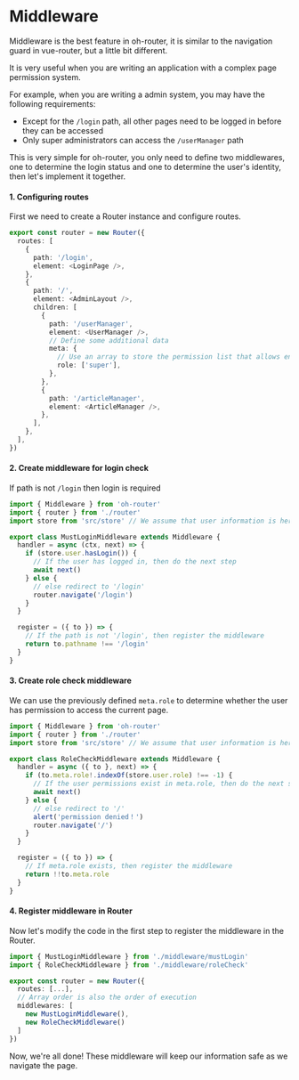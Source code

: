 # Middleware

Middleware is the best feature in oh-router, it is similar to the navigation guard in vue-router, but a little bit different.

It is very useful when you are writing an application with a complex page permission system.

For example, when you are writing a admin system, you may have the following requirements:

- Except for the `/login` path, all other pages need to be logged in before they can be accessed
- Only super administrators can access the `/userManager` path

This is very simple for oh-router, you only need to define two middlewares, one to determine the login status and one to determine the user's identity, then let's implement it together.

#### 1. Configuring routes

First we need to create a Router instance and configure routes.

```ts
export const router = new Router({
  routes: [
    {
      path: '/login',
      element: <LoginPage />,
    },
    {
      path: '/',
      element: <AdminLayout />,
      children: [
        {
          path: '/userManager',
          element: <UserManager />,
          // Define some additional data
          meta: {
            // Use an array to store the permission list that allows entering the current path
            role: ['super'],
          },
        },
        {
          path: '/articleManager',
          element: <ArticleManager />,
        },
      ],
    },
  ],
})
```

#### 2. Create middleware for login check

If path is not `/login` then login is required

```ts
import { Middleware } from 'oh-router'
import { router } from './router'
import store from 'src/store' // We assume that user information is here

export class MustLoginMiddleware extends Middleware {
  handler = async (ctx, next) => {
    if (store.user.hasLogin()) {
      // If the user has logged in, then do the next step
      await next()
    } else {
      // else redirect to '/login'
      router.navigate('/login')
    }
  }

  register = ({ to }) => {
    // If the path is not '/login', then register the middleware
    return to.pathname !== '/login'
  }
}
```

#### 3. Create role check middleware

We can use the previously defined `meta.role` to determine whether the user has permission to access the current page.

```ts
import { Middleware } from 'oh-router'
import { router } from './router'
import store from 'src/store' // We assume that user information is here

export class RoleCheckMiddleware extends Middleware {
  handler = async ({ to }, next) => {
    if (to.meta.role!.indexOf(store.user.role) !== -1) {
      // If the user permissions exist in meta.role, then do the next step
      await next()
    } else {
      // else redirect to '/'
      alert('permission denied！')
      router.navigate('/')
    }
  }

  register = ({ to }) => {
    // If meta.role exists, then register the middleware
    return !!to.meta.role
  }
}
```

#### 4. Register middleware in Router

Now let's modify the code in the first step to register the middleware in the Router.

```ts
import { MustLoginMiddleware } from './middleware/mustLogin'
import { RoleCheckMiddleware } from './middleware/roleCheck'

export const router = new Router({
  routes: [...],
  // Array order is also the order of execution
  middlewares: [
    new MustLoginMiddleware(),
    new RoleCheckMiddleware()
  ]
})
```

Now, we're all done! These middleware will keep our information safe as we navigate the page.
